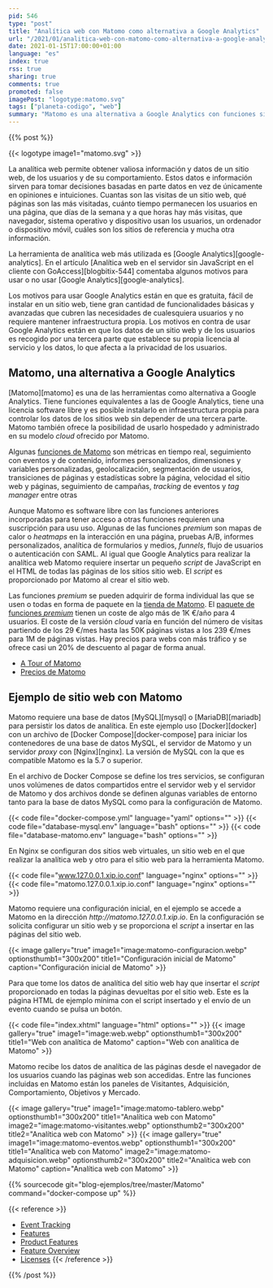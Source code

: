 ```yaml
---
pid: 546
type: "post"
title: "Analítica web con Matomo como alternativa a Google Analytics"
url: "/2021/01/analitica-web-con-matomo-como-alternativa-a-google-analytics/"
date: 2021-01-15T17:00:00+01:00
language: "es"
index: true
rss: true
sharing: true
comments: true
promoted: false
imagePost: "logotype:matomo.svg"
tags: ["planeta-codigo", "web"]
summary: "Matomo es una alternativa a Google Analytics con funciones similares que cubren las necesidades de la mayoría de sitios web. Es software libre con algunas funciones _premium_ que requieren comprar una licencia anual de uso. Matomo se puede hospedar _on-premise_ que requiere administrar esa infraestructura o en la nube ofrecida por la propia Matomo. En el artículo muestro en un ejemplo como empezar a usar Matomo en un sitio web con Docker."
---
```


{{% post %}}

{{< logotype image1="matomo.svg" >}}

La analítica web permite obtener valiosa información y datos de un sitio web, de los usuarios y de su comportamiento. Estos datos e información sirven para tomar decisiones basadas en parte datos en vez de únicamente en opiniones e intuiciones. Cuantas son las visitas de un sitio web, qué páginas son las más visitadas, cuánto tiempo permanecen los usuarios en una página, que días de la semana y a que horas hay más visitas, que navegador, sistema operativo y dispositivo usan los usuarios, un ordenador o dispositivo móvil, cuáles son los sitios de referencia y mucha otra información.

La herramienta de analítica web más utilizada es [Google Analytics][google-analytics]. En el artículo [Analítica web en el servidor sin JavaScript en el cliente con GoAccess][blogbitix-544] comentaba algunos motivos para usar o no usar [Google Analytics][google-analytics].

Los motivos para usar Google Analytics están en que es gratuita, fácil de instalar en un sitio web, tiene gran cantidad de funcionalidades básicas y avanzadas que cubren las necesidades de cualesquiera usuarios y no requiere mantener infraestructura propia. Los motivos en contra de usar Google Analytics están en que los datos de un sitio web y de los usuarios es recogido por una tercera parte que establece su propia licencia al servicio y los datos, lo que afecta a la privacidad de los usuarios.

## Matomo, una alternativa a Google Analytics

[Matomo][matomo] es una de las herramientas como alternativa a Google Analytics. Tiene funciones equivalentes a las de Google Analytics, tiene una licencia software libre y es posible instalarlo en infraestructura propia para controlar los datos de los sitios web sin depender de una tercera parte. Matomo también ofrece la posibilidad de usarlo hospedado y administrado en su modelo _cloud_ ofrecido por Matomo.

Algunas [funciones de Matomo](https://matomo.org/features/) son métricas en tiempo real, seguimiento con eventos y de contenido, informes personalizados, dimensiones y variables personalizadas, geolocalización, segmentación de usuarios, transiciones de páginas y estadísticas sobre la página, velocidad el sitio web y páginas, seguimiento de campañas, _tracking_ de eventos y _tag manager_ entre otras

Aunque Matomo es software libre con las funciones anteriores incorporadas para tener acceso a otras funciones requieren una suscripción para usu uso. Algunas de las funciones _premium_ son mapas de calor o _heatmaps_ en la interacción en una página, pruebas A/B, informes personalizados, analítica de formularios y medios, _funnels_, flujo de usuarios o autenticación con SAML. Al igual que Google Analytics para realizar la analítica web Matomo requiere insertar un pequeño _script_ de JavaScript en el HTML de todas las páginas de los sitios sitio web. El _script_ es proporcionado por Matomo al crear el sitio web.

Las funciones _premium_ se pueden adquirir de forma individual las que se usen o todas en forma de paquete en la [tienda de Matomo](https://plugins.matomo.org/?matomoversion=4). El [paquete de funciones _premium_](https://plugins.matomo.org/PremiumBundle?matomoversion=4) tienen un coste de algo más de 1K €/año para 4 usuarios. El coste de la versión _cloud_ varía en función del número de visitas partiendo de los 29 €/mes hasta las 50K páginas vistas a los 239 €/mes para 1M de páginas vistas. Hay precios para webs con más tráfico y se ofrece casi un 20% de descuento al pagar de forma anual.

* [A Tour of Matomo](https://matomo.org/docs/matomo-tour/)
* [Precios de Matomo](https://matomo.org/pricing/)

## Ejemplo de sitio web con Matomo

Matomo requiere una base de datos [MySQL][mysql] o [MariaDB][mariadb] para persistir los datos de analítica. En este ejemplo uso [Docker][docker] con un archivo de [Docker Compose][docker-compose] para iniciar los contenedores de una base de datos MySQL, el servidor de Matomo y un servidor _proxy_ con [Nginx][nginx]. La versión de MySQL con la que es compatible Matomo es la 5.7 o superior.

En el archivo de Docker Compose se define los tres servicios, se configuran unos volúmenes de datos compartidos entre el servidor web y el servidor de Matomo y dos archivos donde se definen algunas variables de entorno tanto para la base de datos MySQL como para la configuración de Matomo.

{{< code file="docker-compose.yml" language="yaml" options="" >}}
{{< code file="database-mysql.env" language="bash" options="" >}}
{{< code file="database-matomo.env" language="bash" options="" >}}

En Nginx se configuran dos sitios web virtuales, un sitio web en el que realizar la analítica web y otro para el sitio web para la herramienta Matomo.

{{< code file="www.127.0.0.1.xip.io.conf" language="nginx" options="" >}}
{{< code file="matomo.127.0.0.1.xip.io.conf" language="nginx" options="" >}}

Matomo requiere una configuración inicial, en el ejemplo se accede a Matomo en la dirección _http:\/\/matomo.127.0.0.1.xip.io_. En la configuración se solicita configurar un sitio web y se proporciona el _script_ a insertar en las páginas del sitio web.

{{< image
    gallery="true"
    image1="image:matomo-configuracion.webp" optionsthumb1="300x200" title1="Configuración inicial de Matomo"
    caption="Configuración inicial de Matomo" >}}

Para que tome los datos de analítica del sitio web hay que insertar el _script_ proporcionado en todas la páginas devueltas por el sitio web. Este es la página HTML de ejemplo mínima con el script insertado y el envío de un evento cuando se pulsa un botón.

{{< code file="index.xhtml" language="html" options="" >}}
{{< image
    gallery="true"
    image1="image:web.webp" optionsthumb1="300x200" title1="Web con analítica de Matomo"
    caption="Web con analítica de Matomo" >}}

Matomo recibe los datos de analítica de las páginas desde el navegador de los usuarios cuando las páginas web son accedidas. Entre las funciones incluidas en Matomo están los paneles de Visitantes, Adquisición, Comportamiento, Objetivos y Mercado.

{{< image
    gallery="true"
    image1="image:matomo-tablero.webp" optionsthumb1="300x200" title1="Analítica web con Matomo"
    image2="image:matomo-visitantes.webp" optionsthumb2="300x200" title2="Analítica web con Matomo" >}}
{{< image
    gallery="true"
    image1="image:matomo-eventos.webp" optionsthumb1="300x200" title1="Analítica web con Matomo"
    image2="image:matomo-adquisicion.webp" optionsthumb2="300x200" title2="Analítica web con Matomo"
    caption="Analítica web con Matomo" >}}

{{% sourcecode git="blog-ejemplos/tree/master/Matomo" command="docker-compose up" %}}

{{< reference >}}
* [Event Tracking](https://matomo.org/docs/event-tracking/)
* [Features](https://matomo.org/features/)
* [Product Features](https://matomo.org/product-features/)
* [Feature Overview](https://matomo.org/feature-overview/)
* [Licenses](https://matomo.org/licences/)
{{< /reference >}}

{{% /post %}}
